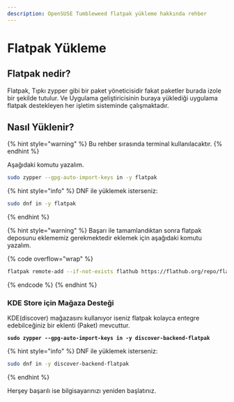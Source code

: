 ```yaml
---
description: OpenSUSE Tumbleweed flatpak yükleme hakkında rehber
---
```


# Flatpak Yükleme

## Flatpak nedir?

Flatpak, Tıpkı zypper gibi bir paket yöneticisidir fakat paketler burada izole bir şekilde tutulur. Ve Uygulama geliştiricisinin buraya yüklediği uygulama flatpak destekleyen her işletim sisteminde çalışmaktadır.



## Nasıl Yüklenir?

{% hint style="warning" %}
Bu rehber sırasında terminal kullanılacaktır.
{% endhint %}

Aşağıdaki komutu yazalım.

```bash
sudo zypper --gpg-auto-import-keys in -y flatpak
```

{% hint style="info" %}
DNF ile yüklemek isterseniz:

```bash
sudo dnf in -y flatpak
```
{% endhint %}

{% hint style="warning" %}
Başarı ile tamamlandıktan sonra flatpak deposunu eklememiz gerekmektedir eklemek için aşağıdaki komutu yazalım.

{% code overflow="wrap" %}
```bash
flatpak remote-add --if-not-exists flathub https://flathub.org/repo/flathub.flatpakrepo
```
{% endcode %}
{% endhint %}

### KDE Store için Mağaza Desteği

KDE(discover) mağazasını kullanıyor iseniz flatpak kolayca entegre edebilceğiniz bir eklenti (Paket) mevcuttur.

<pre class="language-bash"><code class="lang-bash"><strong>sudo zypper --gpg-auto-import-keys in -y discover-backend-flatpak
</strong></code></pre>

{% hint style="info" %}
DNF ile yüklemek isterseniz:

```bash
sudo dnf in -y discover-backend-flatpak
```
{% endhint %}

Herşey başarılı ise bilgisayarınızı yeniden başlatınız.

